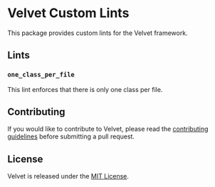 # Velvet Custom Lints

This package provides custom lints for the Velvet framework.

## Lints

### `one_class_per_file`

This lint enforces that there is only one class per file.

## Contributing

If you would like to contribute to Velvet, please read the [contributing guidelines](../../CONTRIBUTING.md) before submitting a pull request.

## License

Velvet is released under the [MIT License](LICENSE).
